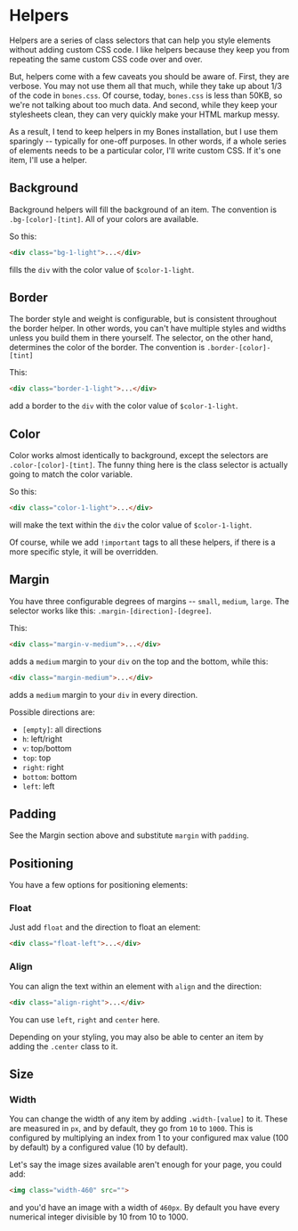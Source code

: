 # Helpers

Helpers are a series of class selectors that can help you style elements without adding custom CSS code. I like helpers because they keep you from repeating the same custom CSS code over and over.

But, helpers come with a few caveats you should be aware of. First, they are verbose. You may not use them all that much, while they take up about 1/3 of the code in `bones.css`. Of course, today, `bones.css` is less than 50KB, so we're not talking about too much data. And second, while they keep your stylesheets clean, they can very quickly make your HTML markup messy.

As a result, I tend to keep helpers in my Bones installation, but I use them sparingly -- typically for one-off purposes. In other words, if a whole series of elements needs to be a particular color, I'll write custom CSS. If it's one item, I'll use a helper.

## Background

Background helpers will fill the background of an item. The convention is `.bg-[color]-[tint]`. All of your colors are available.

So this:

```html
<div class="bg-1-light">...</div>
```

fills the `div` with the color value of `$color-1-light`.

## Border

The border style and weight is configurable, but is consistent throughout the border helper. In other words, you can't have multiple styles and widths unless you build them in there yourself. The selector, on the other hand, determines the color of the border. The convention is `.border-[color]-[tint]`

This:

```html
<div class="border-1-light">...</div>
```

add a border to the `div` with the color value of `$color-1-light`.

## Color

Color works almost identically to background, except the selectors are `.color-[color]-[tint]`. The funny thing here is the class selector is actually going to match the color variable.

So this:

```html
<div class="color-1-light">...</div>
```

will make the text within the `div` the color value of `$color-1-light`.

Of course, while we add `!important` tags to all these helpers, if there is a more specific style, it will be overridden.

## Margin

You have three configurable degrees of margins -- `small`, `medium`, `large`. The selector works like this: `.margin-[direction]-[degree]`.

This:

```html
<div class="margin-v-medium">...</div>
```

adds a `medium` margin to your `div` on the top and the bottom, while this:

```html
<div class="margin-medium">...</div>
```

adds a `medium` margin to your `div` in every direction.

Possible directions are:

* `[empty]`: all directions
* `h`: left/right
* `v`: top/bottom
* `top`: top
* `right`: right
* `bottom`: bottom
* `left`: left

## Padding

See the Margin section above and substitute `margin` with `padding`.

## Positioning

You have a few options for positioning elements:

### Float

Just add `float` and the direction to float an element:

```html
<div class="float-left">...</div>
```

### Align

You can align the text within an element with `align` and the direction:

```html
<div class="align-right">...</div>
```

You can use `left`, `right` and `center` here.

Depending on your styling, you may also be able to center an item by adding the `.center` class to it.

## Size

### Width

You can change the width of any item by adding `.width-[value]` to it. These are measured in `px`, and by default, they go from `10` to `1000`. This is configured by multiplying an index from 1 to your configured max value (100 by default) by a configured value (10 by default).

Let's say the image sizes available aren't enough for your page, you could add:

```html
<img class="width-460" src="">
```

and you'd have an image with a width of `460px`. By default you have every numerical integer divisible by 10 from 10 to 1000.


